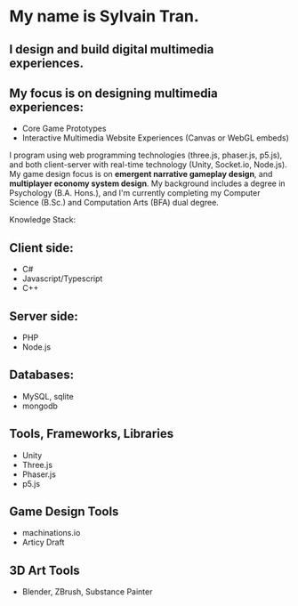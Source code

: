 # My name is Sylvain Tran.
## I design and build digital multimedia experiences.
## My focus is on designing multimedia experiences:
- Core Game Prototypes
- Interactive Multimedia Website Experiences (Canvas or WebGL embeds)

I program using web programming technologies (three.js, phaser.js, p5.js), and both client-server with real-time technology (Unity, Socket.io, Node.js). 
My game design focus is on **emergent narrative gameplay design**, and **multiplayer economy system design**.
My background includes a degree in Psychology (B.A. Hons.), and I'm currently completing my Computer Science (B.Sc.) and Computation Arts (BFA) dual degree.

Knowledge Stack:
## Client side:
- C#
- Javascript/Typescript
- C++

## Server side:
- PHP
- Node.js

## Databases:
- MySQL, sqlite
- mongodb

## Tools, Frameworks, Libraries
- Unity
- Three.js
- Phaser.js
- p5.js

## Game Design Tools
- machinations.io
- Articy Draft

## 3D Art Tools
- Blender, ZBrush, Substance Painter
